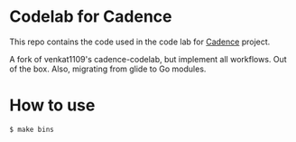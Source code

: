 # Codelab for Cadence
This repo contains the code used in the code lab for [Cadence](https://github.com/uber/cadence) project.

A fork of venkat1109's cadence-codelab, but implement all workflows. Out of the box. Also, migrating from glide to Go modules.

# How to use

```
$ make bins
```
